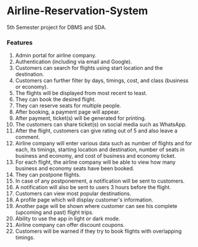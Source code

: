 # Airline-Reservation-System
5th Semester project for DBMS and SDA.

### Features

1.	Admin portal for airline company.
2.	Authentication (including via email and Google).
3.	Customers can search for flights using start location and the destination.
4.	Customers can further filter by days, timings, cost, and class (business or economy).
6.	The flights will be displayed from most recent to least.
5.	They can book the desired flight.
6.	They can reserve seats for multiple people.
7.	After booking, a payment page will appear.
8.	After payment, ticket(s) will be generated for printing.
9.	The customers can share ticket(s) on social media such as WhatsApp.
10.	After the flight, customers can give rating out of 5 and also leave a comment.
11.	Airline company will enter various data such as number of flights and for each, its timings, starting location and destination, number of seats in business and economy, and cost of business and economy ticket.
12.	For each flight, the airline company will be able to view how many business and economy seats have been booked.
13.	They can postpone flights.
14.	In case of any postponement, a notification will be sent to customers.
15.	A notification will also be sent to users 3 hours before the flight.
16.	Customers can view most popular destinations.
17.	A profile page which will display customer's information.
18.	Another page will be shown where customer can see his complete (upcoming and past) flight trips.
19.	Ability to use the app in light or dark mode.
20.	Airline company can offer discount coupons.
21.	Customers will be warned if they try to book flights with overlapping timings.
